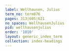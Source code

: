 ```yaml
---
label: Wellhausen, Julius
term_no: term876
pages: 313|605|621
no_spaces: WellhausenJulius
pid: wellhausenjulius
order: '1010'
layout: generic_index_term
collection: index-headings
---
```

